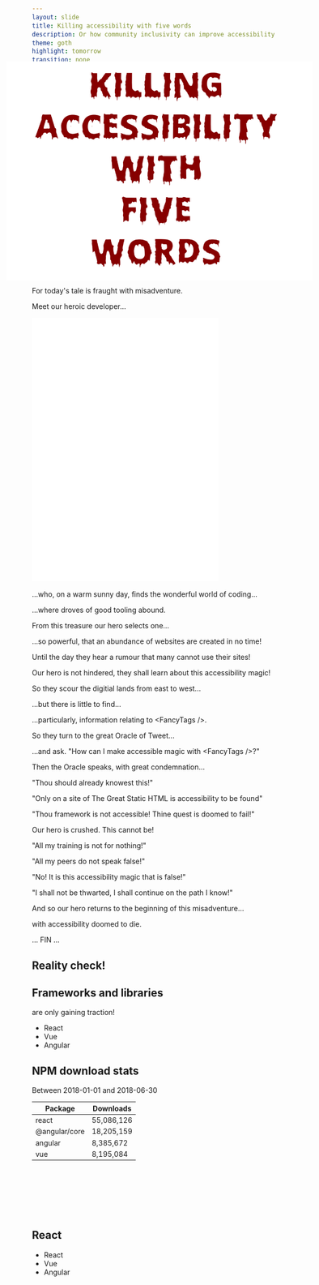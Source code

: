 ```yaml
---
layout: slide
title: Killing accessibility with five words
description: Or how community inclusivity can improve accessibility
theme: goth
highlight: tomorrow
transition: none
---
```

<section class="no-background" data-background-image="/css/images/2018-09-18-killing-accessibility-with-five-words/screen.jpg">
<img class="nomax" src="/css/images/2018-09-18-killing-accessibility-with-five-words/killing.svg" style="background-color:transparent; -webkit-transform: scale(1.2);transform: scale(1.2);" alt="Halloween type text saying Killing Accessibility With Five Words on a grayscale movie theatre background."/>
</section>
<section class="no-background smythe" data-background-image="/css/images/2018-09-18-killing-accessibility-with-five-words/frame.png">
<p>Gather close, all ye with courage.</p>
<p>For today's tale is fraught with misadventure.</p>
</section>
<section class="no-background smythe" data-background-image="/css/images/2018-09-18-killing-accessibility-with-five-words/frame.png">
<p>Meet our heroic developer...</p>
</section>
<section data-background="black" class="no-background" >
<img src="/css/images/2018-09-18-killing-accessibility-with-five-words/entitybigsmile.svg" style="background-color:transparent; width:23rem; box-shadow:none;" alt="Gender neutral figure with a big toothy smile."/>
</section>
<section class="no-background smythe" data-background-image="/css/images/2018-09-18-killing-accessibility-with-five-words/frame.png">
<p>...who, on a warm sunny day, finds the wonderful world of coding...</p>
</section>
<section class="no-background smythe" data-background-image="/css/images/2018-09-18-killing-accessibility-with-five-words/frame.png">
<p>...where droves of good tooling abound.</p>
</section>
<section class="no-background smythe" data-background-image="/css/images/2018-09-18-killing-accessibility-with-five-words/frame.png">
<p>From this treasure our hero selects one...</p>
</section>
<section class="no-background smythe" data-background-image="/css/images/2018-09-18-killing-accessibility-with-five-words/frame.png">
<p>...so powerful, that an abundance of websites are created in no time!</p>
</section>
<section class="no-background smythe" data-background-image="/css/images/2018-09-18-killing-accessibility-with-five-words/frame.png">
<p>Until the day they hear a rumour that many cannot use their sites!</p>
</section>
<section class="no-background smythe" data-background-image="/css/images/2018-09-18-killing-accessibility-with-five-words/frame.png">
<p>Our hero is not hindered, they shall learn about this accessibility magic!</p>
</section>
<section class="no-background smythe" data-background-image="/css/images/2018-09-18-killing-accessibility-with-five-words/frame.png">
<p>So they scour the digitial lands from east to west...</p>
</section>
<section class="no-background smythe" data-background-image="/css/images/2018-09-18-killing-accessibility-with-five-words/frame.png">
<p>...but there is little to find...</p>
</section>
<section class="no-background smythe" data-background-image="/css/images/2018-09-18-killing-accessibility-with-five-words/frame.png">
<p>...particularly, information relating to &lt;FancyTags />.</p>
</section>
<section class="no-background smythe" data-background-image="/css/images/2018-09-18-killing-accessibility-with-five-words/frame.png">
<p>So they turn to the great Oracle of Tweet...</p>
</section>
<section class="no-background smythe" data-background-image="/css/images/2018-09-18-killing-accessibility-with-five-words/frame.png">
<p>...and ask. "How can I make accessible magic with &lt;FancyTags />?"</p>
</section>
<section class="no-background smythe" data-background-image="/css/images/2018-09-18-killing-accessibility-with-five-words/frame.png">
<p>Then the Oracle speaks, with great condemnation...</p>
</section>
<section class="no-background smythe" data-background-image="/css/images/2018-09-18-killing-accessibility-with-five-words/frame.png">
<p>"Thou should already knowest this!"</p>
</section>
<section class="no-background smythe" data-background-image="/css/images/2018-09-18-killing-accessibility-with-five-words/frame.png">
<p>"Only on a site of The Great Static HTML is accessibility to be found"</p>
</section>
<section class="no-background smythe" data-background-image="/css/images/2018-09-18-killing-accessibility-with-five-words/frame.png">
<p>"Thou framework is not accessible! Thine quest is doomed to fail!"</p>
</section>
<section class="no-background smythe" data-background-image="/css/images/2018-09-18-killing-accessibility-with-five-words/frame.png">
<p>Our hero is crushed. This cannot be!</p>
</section>
<section class="no-background smythe" data-background-image="/css/images/2018-09-18-killing-accessibility-with-five-words/frame.png">
<p>"All my training is not for nothing!"</p>
</section>
<section class="no-background smythe" data-background-image="/css/images/2018-09-18-killing-accessibility-with-five-words/frame.png">
<p>"All my peers do not speak false!"</p>
</section>
<section class="no-background smythe" data-background-image="/css/images/2018-09-18-killing-accessibility-with-five-words/frame.png">
<p>"No! It is this accessibility magic that is false!"</p>
</section>
<section class="no-background smythe" data-background-image="/css/images/2018-09-18-killing-accessibility-with-five-words/frame.png">
<p>"I shall not be thwarted, I shall continue on the path I know!"</p>
</section>
<section class="no-background smythe" data-background-image="/css/images/2018-09-18-killing-accessibility-with-five-words/frame.png">
<p>And so our hero returns to the beginning of this misadventure...</p>
</section>
<section class="no-background smythe" data-background-image="/css/images/2018-09-18-killing-accessibility-with-five-words/frame.png">
<p>with accessibility doomed to die.</p>
</section>
<section class="no-background smythe" data-background-image="/css/images/2018-09-18-killing-accessibility-with-five-words/frame.png">
<p>... FIN ...</p>
</section>
<section data-background="white" class="no-background smythe-dark" >
<h1>Reality check!</h1>
</section>
<section data-background="white" class="no-background smythe-dark" >
<h1>Frameworks and libraries</h1>
<p>are only gaining traction!</p>
<ul>
<li>React</li>
<li>Vue</li>
<li>Angular</li>
</ul>
</section>
<section data-background="white" class="no-background smythe-dark" >
<h1>NPM download stats</h1>
<p>Between 2018-01-01 and 2018-06-30</p>
<table>
<thead>
<tr>
<th>Package</th>
<th>Downloads</th>
</tr>
</thead>
<tbody>
<tr>
<td>react</td>
<td>55,086,126</td>
</tr>
<tr>
<td>@angular/core</td>
<td>18,205,159</td>
</tr>
<tr>
<td>angular</td>
<td>8,385,672</td>
</tr>
<tr>
<td>vue</td>
<td>8,195,084</td>
</tr>
</tbody>
</table> 
</section>
<section class="no-background" data-background-image="/css/images/2018-09-18-killing-accessibility-with-five-words/npmdownloads.png">
<div style="opacity:0;">
<h1>Downloads per month</h1>
<p>There has been a steady increas in downloads for the front-end frameworks over the past two years.</p>
</div>
</section>
<section data-background="white" class="no-background smythe-dark">
<h1>React</h1>
<ul>
<li>React</li>
<li>Vue</li>
<li>Angular</li>
</ul>
</section>
